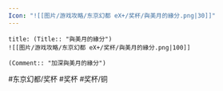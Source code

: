 ```yaml
---
Icon: "![[图片/游戏攻略/东京幻都 eX+/奖杯/與美月的緣分.png|30]]"
---
```

```ad-common-bronze-trophy
title: (Title:: "與美月的緣分")
![[图片/游戏攻略/东京幻都 eX+/奖杯/與美月的緣分.png|100]]

(Comment:: "加深與美月的緣分")
```

#东京幻都/奖杯 #奖杯 #奖杯/铜
